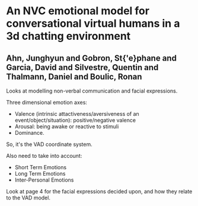 # An NVC emotional model for conversational virtual humans in a 3d chatting environment
## Ahn, Junghyun and Gobron, St{\'e}phane and Garcia, David and Silvestre, Quentin and Thalmann, Daniel and Boulic, Ronan

Looks at modelling non-verbal communication and facial expressions.

Three dimensional emotion axes: 

- Valence (intrinsic attactiveness/aversiveness of an event/object/situation): positive/negative valence
- Arousal: being awake or reactive to stimuli
- Dominance.

So, it's the VAD coordinate system.

Also need to take into account:

- Short Term Emotions
- Long Term Emotions
- Inter-Personal Emotions

Look at page 4 for the facial expressions decided upon, and how they relate to the VAD model.

